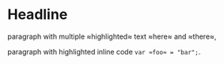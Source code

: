 # Headline

paragraph with multiple ≈highlighted≈ text ≈here≈ and ≈there≈,

paragraph with highlighted inline code `var ≈foo≈ = "bar";`.
